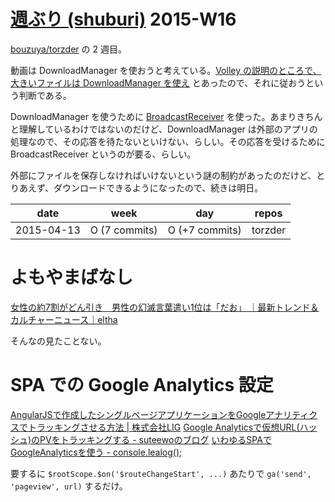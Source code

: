 # [週ぶり (shuburi)][shuburi] 2015-W16

[bouzuya/torzder][] の 2 週目。

動画は DownloadManager を使おうと考えている。[Volley の説明のところで、大きいファイルは DownloadManager を使え](https://developer.android.com/training/volley/) とあったので、それに従おうという判断である。

DownloadManager を使うために [BroadcastReceiver](http://developer.android.com/reference/android/content/BroadcastReceiver.html) を使った。あまりきちんと理解しているわけではないのだけど、DownloadManager は外部のアプリの処理なので、その応答を待たないといけない、らしい。その応答を受けるために BroadcastReceiver というのが要る、らしい。

外部にファイルを保存しなければいけないという謎の制約があったのだけど、とりあえず、ダウンロードできるようになったので、続きは明日。

date       | week           | day              | repos
-----------|----------------|------------------|----------------------
2015-04-13 | O (7 commits)  | O (+7 commits)   | torzder

# よもやまばなし

[女性の約7割がどん引き　男性の幻滅言葉遣い1位は「だお」 ｜最新トレンド＆カルチャーニュース｜eltha](http://beauty.oricon.co.jp/trend-culture/trend/news/2051385/full/)

そんなの見たことない。

# SPA での Google Analytics 設定

[AngularJSで作成したシングルページアプリケーションをGoogleアナリティクスでトラッキングさせる方法 | 株式会社LIG](http://liginc.co.jp/web/js/other-js/137655)
[Google Analyticsで仮想URL(ハッシュ)のPVをトラッキングする - suteewoのブログ](http://suteewo.hatenablog.com/entry/2015/03/19/150942)
[いわゆるSPAでGoogleAnalyticsを使う - console.lealog();](http://lealog.hateblo.jp/entry/2015/03/07/130909)

要するに `$rootScope.$on('$routeChangeStart', ...)` あたりで `ga('send', 'pageview', url)` するだけ。

[shuburi]: http://shuburi.org
[bouzuya/torzder]: https://github.com/bouzuya/torzder

